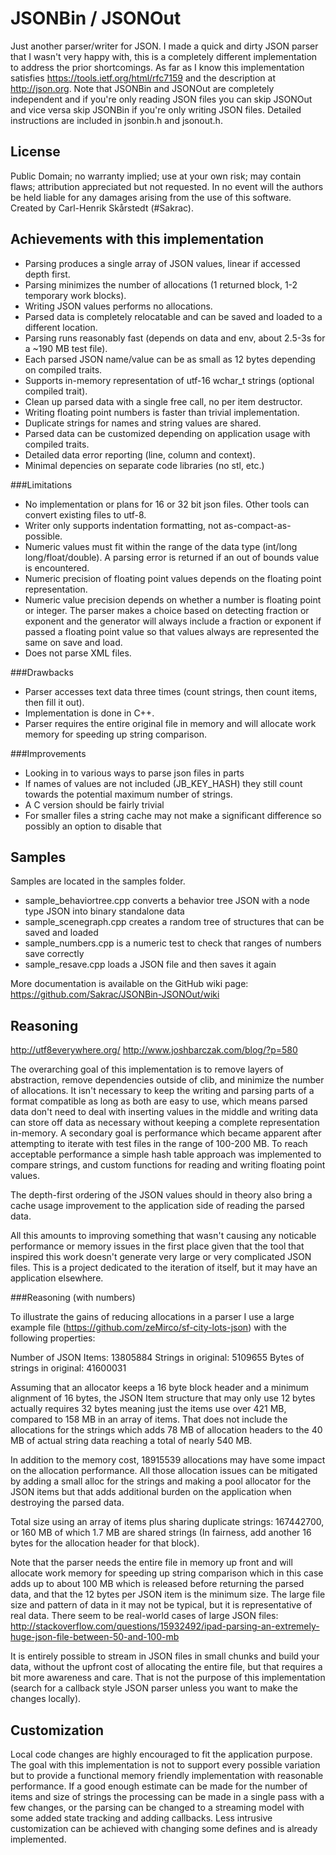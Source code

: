 ﻿JSONBin / JSONOut
=================

Just another parser/writer for JSON. I made a quick and dirty JSON parser that I wasn't very happy with, this is a completely different implementation to address the prior shortcomings. As far as I know this implementation satisfies https://tools.ietf.org/html/rfc7159 and the description at http://json.org. Note that JSONBin and JSONOut are completely independent and if you're only reading JSON files you can skip JSONOut and vice versa skip JSONBin if you're only writing JSON files. Detailed instructions are included in jsonbin.h and jsonout.h.

License
-------

Public Domain; no warranty implied; use at your own risk; may contain flaws; attribution appreciated but not requested.
In no event will the authors be held liable for any damages arising from the use of this software.
Created by Carl-Henrik Skårstedt (#Sakrac).

Achievements with this implementation
-------------------------------------

- Parsing produces a single array of JSON values, linear if accessed depth first.
- Parsing minimizes the number of allocations (1 returned block, 1-2 temporary work blocks).
- Writing JSON values performs no allocations.
- Parsed data is completely relocatable and can be saved and loaded to a different location.
- Parsing runs reasonably fast (depends on data and env, about 2.5-3s for a ~190 MB test file).
- Each parsed JSON name/value can be as small as 12 bytes depending on compiled traits.
- Supports in-memory representation of utf-16 wchar_t strings (optional compiled trait).
- Clean up parsed data with a single free call, no per item destructor.
- Writing floating point numbers is faster than trivial implementation.
- Duplicate strings for names and string values are shared.
- Parsed data can be customized depending on application usage with compiled traits.
- Detailed data error reporting (line, column and context).
- Minimal depencies on separate code libraries (no stl, etc.)

###Limitations

- No implementation or plans for 16 or 32 bit json files. Other tools can convert existing files to utf-8.
- Writer only supports indentation formatting, not as-compact-as-possible.
- Numeric values must fit within the range of the data type (int/long long/float/double). A parsing error is returned if an out of bounds value is encountered.
- Numeric precision of floating point values depends on the floating point representation.
- Numeric value precision depends on whether a number is floating point or integer. The parser makes a choice based on detecting fraction or exponent and the generator will always include a fraction or exponent if passed a floating point value so that values always are represented the same on save and load.
- Does not parse XML files.

###Drawbacks

- Parser accesses text data three times (count strings, then count items, then fill it out).
- Implementation is done in C++.
- Parser requires the entire original file in memory and will allocate work memory for speeding up string comparison.

###Improvements

- Looking in to various ways to parse json files in parts
- If names of values are not included (JB_KEY_HASH) they still count towards the potential maximum number of strings.
- A C version should be fairly trivial
- For smaller files a string cache may not make a significant difference so possibly an option to disable that

Samples
-------
Samples are located in the samples folder.

- sample_behaviortree.cpp converts a behavior tree JSON with a node type JSON into binary standalone data
- sample_scenegraph.cpp creates a random tree of structures that can be saved and loaded
- sample_numbers.cpp is a numeric test to check that ranges of numbers save correctly
- sample_resave.cpp loads a JSON file and then saves it again

More documentation is available on the GitHub wiki page: https://github.com/Sakrac/JSONBin-JSONOut/wiki

Reasoning
---------

http://utf8everywhere.org/
http://www.joshbarczak.com/blog/?p=580

The overarching goal of this implementation is to remove layers of abstraction, remove dependencies outside of clib, and minimize the number of allocations. It isn't necessary to keep the writing and parsing parts of a format compatible as long as both are easy to use, which means parsed data don't need to deal with inserting values in the middle and writing data can store off data as necessary without keeping a complete representation in-memory. A secondary goal is performance which became apparent after attempting to iterate with test files in the range of 100-200 MB. To reach acceptable performance a simple hash table approach was implemented to compare strings, and custom functions for reading and writing floating point values.

The depth-first ordering of the JSON values should in theory also bring a cache usage improvement to the application side of reading the parsed data.

All this amounts to improving something that wasn't causing any noticable performance or memory issues in the first place given that the tool that inspired this work doesn't generate very large or very complicated JSON files. This is a project dedicated to the iteration of itself, but it may have an application elsewhere.

###Reasoning (with numbers)

To illustrate the gains of reducing allocations in a parser I use a large example file (https://github.com/zeMirco/sf-city-lots-json) with the following properties:

Number of JSON Items: 13805884
Strings in original: 5109655
Bytes of strings in original: 41600031

Assuming that an allocator keeps a 16 byte block header and a minimum alignment of 16 bytes, the JSON Item structure that may only use 12 bytes actually requires 32 bytes meaning just the items use over 421 MB, compared to 158 MB in an array of items.
That does not include the allocations for the strings which adds 78 MB of allocation headers to the 40 MB of actual string data reaching a total of nearly 540 MB.

In addition to the memory cost, 18915539 allocations may have some impact on the allocation performance. All those allocation issues can be mitigated by adding a small alloc for the strings and making a pool allocator for the JSON items but that adds additional burden on the application when destroying the parsed data.

Total size using an array of items plus sharing duplicate strings: 167442700, or 160 MB of which 1.7 MB are shared strings (In fairness, add another 16 bytes for the allocation header for that block).

Note that the parser needs the entire file in memory up front and will allocate work memory for speeding up string comparison which in this case adds up to about 100 MB which is released before returning the parsed data, and that the 12 bytes per JSON item is the minimum size. The large file size and pattern of data in it may not be typical, but it is representative of real data. There seem to be real-world cases of large JSON files: http://stackoverflow.com/questions/15932492/ipad-parsing-an-extremely-huge-json-file-between-50-and-100-mb

It is entirely possible to stream in JSON files in small chunks and build your data, without the upfront cost of allocating the entire file, but that requires a bit more awareness and care. That is not the purpose of this implementation (search for a callback style JSON parser unless you want to make the changes locally).

Customization
-------------

Local code changes are highly encouraged to fit the application purpose. The goal with this implementation is not to support every possible variation but to provide a functional memory friendly implementation with reasonable performance. If a good enough estimate can be made for the number of items and size of strings the processing can be made in a single pass with a few changes, or the parsing can be changed to a streaming model with some added state tracking and adding callbacks. Less intrusive customization can be achieved with changing some defines and is already implemented.
